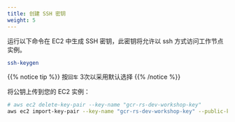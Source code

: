 ```yaml
---
title: 创建 SSH 密钥
weight: 5
---
```


运行以下命令在 EC2 中生成 SSH 密钥，此密钥将允许以 ssh 方式访问工作节点实例。

```sh
ssh-keygen
```

{{% notice tip %}}
按`回车` 3次以采用默认选择 
{{% /notice %}}

将公钥上传到您的 EC2 实例： 

```sh
# aws ec2 delete-key-pair --key-name "gcr-rs-dev-workshop-key"
aws ec2 import-key-pair --key-name "gcr-rs-dev-workshop-key" --public-key-material file://~/.ssh/id_rsa.pub
```